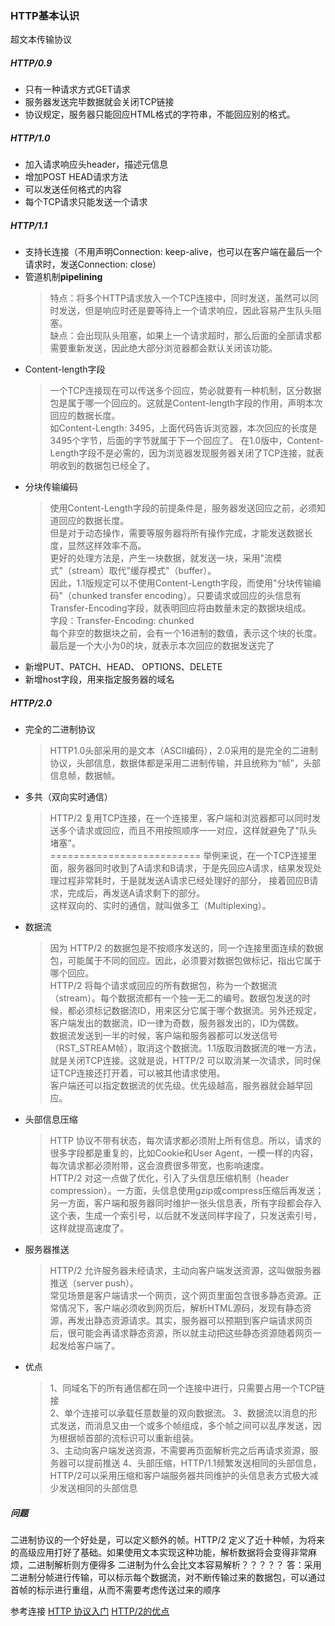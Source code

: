 ### HTTP基本认识
超文本传输协议


##### HTTP/0.9
- 只有一种请求方式GET请求
- 服务器发送完毕数据就会关闭TCP链接
- 协议规定，服务器只能回应HTML格式的字符串，不能回应别的格式。


##### HTTP/1.0
- 加入请求响应头header，描述元信息
- 增加POST HEAD请求方法
- 可以发送任何格式的内容
- 每个TCP请求只能发送一个请求

##### HTTP/1.1
- 支持长连接（不用声明Connection: keep-alive，也可以在客户端在最后一个请求时，发送Connection: close）
- 管道机制**pipelining**
    >   特点：将多个HTTP请求放入一个TCP连接中，同时发送，虽然可以同时发送，但是响应时还是要等待上一个请求响应，因此容易产生队头阻塞。  
    缺点：会出现队头阻塞，如果上一个请求超时，那么后面的全部请求都需要重新发送，因此绝大部分浏览器都会默认关闭该功能。
- Content-length字段
    > 一个TCP连接现在可以传送多个回应，势必就要有一种机制，区分数据包是属于哪一个回应的。这就是Content-length字段的作用，声明本次回应的数据长度。  
    如Content-Length: 3495，上面代码告诉浏览器，本次回应的长度是3495个字节，后面的字节就属于下一个回应了。
    在1.0版中，Content-Length字段不是必需的，因为浏览器发现服务器关闭了TCP连接，就表明收到的数据包已经全了。
- 分块传输编码
    > 使用Content-Length字段的前提条件是，服务器发送回应之前，必须知道回应的数据长度。  
    但是对于动态操作，需要等服务器将所有操作完成，才能发送数据长度，显然这样效率不高。  
    更好的处理方法是，产生一块数据，就发送一块，采用"流模式"（stream）取代"缓存模式"（buffer）。  
    因此，1.1版规定可以不使用Content-Length字段，而使用"分块传输编码"（chunked transfer encoding）。只要请求或回应的头信息有Transfer-Encoding字段，就表明回应将由数量未定的数据块组成。  
    字段：Transfer-Encoding: chunked  
    每个非空的数据块之前，会有一个16进制的数值，表示这个块的长度。最后是一个大小为0的块，就表示本次回应的数据发送完了
- 新增PUT、PATCH、HEAD、 OPTIONS、DELETE
- 新增host字段，用来指定服务器的域名

##### HTTP/2.0
- 完全的二进制协议
    > HTTP1.0头部采用的是文本（ASCII编码），2.0采用的是完全的二进制协议，头部信息，数据体都是采用二进制传输，并且统称为“帧”，头部信息帧，数据帧。  
- 多共（双向实时通信）
    > HTTP/2 复用TCP连接，在一个连接里，客户端和浏览器都可以同时发送多个请求或回应，而且不用按照顺序一一对应，这样就避免了"队头堵塞"。  
    ========================== 
    举例来说，在一个TCP连接里面，服务器同时收到了A请求和B请求，于是先回应A请求，结果发现处理过程非常耗时，于是就发送A请求已经处理好的部分， 接着回应B请求，完成后，再发送A请求剩下的部分。  
    这样双向的、实时的通信，就叫做多工（Multiplexing）。

- 数据流
    > 因为 HTTP/2 的数据包是不按顺序发送的，同一个连接里面连续的数据包，可能属于不同的回应。因此，必须要对数据包做标记，指出它属于哪个回应。  
    HTTP/2 将每个请求或回应的所有数据包，称为一个数据流（stream）。每个数据流都有一个独一无二的编号。数据包发送的时候，都必须标记数据流ID，用来区分它属于哪个数据流。另外还规定，客户端发出的数据流，ID一律为奇数，服务器发出的，ID为偶数。  
    数据流发送到一半的时候，客户端和服务器都可以发送信号（RST_STREAM帧），取消这个数据流。1.1版取消数据流的唯一方法，就是关闭TCP连接。这就是说，HTTP/2 可以取消某一次请求，同时保证TCP连接还打开着，可以被其他请求使用。  
    客户端还可以指定数据流的优先级。优先级越高，服务器就会越早回应。
- 头部信息压缩
    > HTTP 协议不带有状态，每次请求都必须附上所有信息。所以，请求的很多字段都是重复的，比如Cookie和User Agent，一模一样的内容，每次请求都必须附带，这会浪费很多带宽，也影响速度。  
    HTTP/2 对这一点做了优化，引入了头信息压缩机制（header compression）。一方面，头信息使用gzip或compress压缩后再发送；另一方面，客户端和服务器同时维护一张头信息表，所有字段都会存入这个表，生成一个索引号，以后就不发送同样字段了，只发送索引号，这样就提高速度了。
- 服务器推送
    > HTTP/2 允许服务器未经请求，主动向客户端发送资源，这叫做服务器推送（server push）。   
    常见场景是客户端请求一个网页，这个网页里面包含很多静态资源。正常情况下，客户端必须收到网页后，解析HTML源码，发现有静态资源，再发出静态资源请求。其实，服务器可以预期到客户端请求网页后，很可能会再请求静态资源，所以就主动把这些静态资源随着网页一起发给客户端了。

- 优点
    > 1、同域名下的所有通信都在同一个连接中进行，只需要占用一个TCP链接  
    2、单个连接可以承载任意数量的双向数据流。
    3、数据流以消息的形式发送，而消息又由一个或多个帧组成，多个帧之间可以乱序发送，因为根据帧首部的流标识可以重新组装。  
    3、主动向客户端发送资源，不需要再页面解析完之后再请求资源，服务器可以提前推送
    4、头部压缩，HTTP/1.1频繁发送相同的头部信息，HTTP/2可以采用压缩和客户端服务器共同维护的头信息表方式极大减少发送相同的头部信息



##### 问题
二进制协议的一个好处是，可以定义额外的帧。HTTP/2 定义了近十种帧，为将来的高级应用打好了基础。如果使用文本实现这种功能，解析数据将会变得非常麻烦，二进制解析则方便得多
二进制为什么会比文本容易解析？？？？？
答：采用二进制分帧进行传输，可以标示每个数据流，对不断传输过来的数据包，可以通过首帧的标示进行重组，从而不需要考虑传送过来的顺序

参考连接
[HTTP 协议入门](http://www.ruanyifeng.com/blog/2016/08/http.html)
[HTTP/2的优点](https://zhuanlan.zhihu.com/p/26559480)